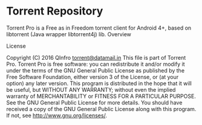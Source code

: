 # Torrent Repository
Torrent Pro is a Free as in Freedom torrent client for Android 4+, based on libtorrent (Java wrapper libtorrent4j) lib.
Overview





License

Copyright (C) 2016 QInfro <torrent@datamail.in>
This file is part of Torrent Pro.
Torrent Pro is free software: you can redistribute it and/or modify
it under the terms of the GNU General Public License as published by
the Free Software Foundation, either version 3 of the License, or
(at your option) any later version.
This program is distributed in the hope that it will be useful,
but WITHOUT ANY WARRANTY; without even the implied warranty of
MERCHANTABILITY or FITNESS FOR A PARTICULAR PURPOSE.  See the
GNU General Public License for more details.
You should have received a copy of the GNU General Public License
along with this program.  If not, see <http://www.gnu.org/licenses/>.
